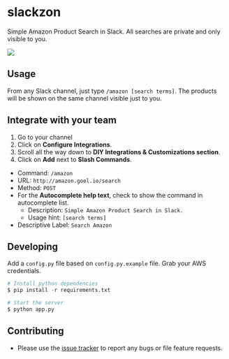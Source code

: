 # slackzon

Simple Amazon Product Search in Slack. All searches are private and only visible to you.

![](http://i.imgur.com/XO71JrY.gif)

## Usage

From any Slack channel, just type `/amazon [search terms]`. The products will be shown on the same channel visible just to you.

## Integrate with your team

1. Go to your channel
2. Click on **Configure Integrations**.
3. Scroll all the way down to **DIY Integrations & Customizations section**.
4. Click on **Add** next to **Slash Commands**.
  - Command: `/amazon`
  - URL: `http://amazon.goel.io/search`
  - Method: `POST`
  - For the **Autocomplete help text**, check to show the command in autocomplete list.
    - Description: `Simple Amazon Product Search in Slack.`
    - Usage hint: `[search terms]`
  - Descriptive Label: `Search Amazon`

## Developing

Add a `config.py` file based on `config.py.example` file. Grab your AWS credentials.

```python
# Install python dependencies
$ pip install -r requirements.txt

# Start the server
$ python app.py
```

## Contributing

- Please use the [issue tracker](https://github.com/karan/slackzon/issues) to report any bugs or file feature requests.
